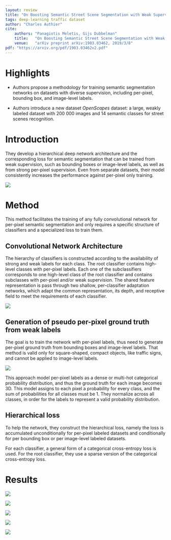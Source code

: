 ```yaml
---
layout: review
title: "On Boosting Semantic Street Scene Segmentation with Weak Supervision"
tags: deep-learning traffic dataset
author: "Charles Authier"
cite:
    authors: "Panagiotis Meletis, Gijs Dubbelman"
    title:   "On Boosting Semantic Street Scene Segmentation with Weak Supervision"
    venue:   "arXiv preprint arXiv:1903.03462, 2019/3/8"
pdf: "https://arxiv.org/pdf/1903.03462v2.pdf"
---
```


# Highlights

- Authors propose a methodology for training semantic segmentation networks on datasets with diverse supervision, including per-pixel, bounding box, and image-level labels.

- Authors introduce a new dataset *OpenScapes* dataset: a large, weakly labeled dataset with 200 000 images and 14 semantic classes for street scenes recognition.

# Introduction
They develop a hierarchical deep network architecture and the corresponding loss for semantic segmentation that can be trained from weak supervision, such as bounding boxes or image-level labels, as well as from strong per-pixel supervision.
Even from separate datasets, their model consistently increases the performance against per-pixel only training.

![](/article/images/StreetSceenSegmentationWeakSupervision/network.jpg)

# Method
This method facilitates the training of any fully convolutional network for per-pixel semantic segmentation and only requires a specific structure of classifiers and a specialized loss to train them.

## Convolutional Network Architecture
The hierarchy of classifiers is constructed according to the availability of strong and weak labels for each class.
The root classifier contains high-level classes with per-pixel labels.
Each one of the subclassifiers corresponds to one high-level class of the root classifier and contains subclasses with per-pixel and/or weak supervision.
The shared feature representation is pass through two shallow, per-classifier adaptation networks, which adapt the common representation, its depth, and receptive field to meet the requirements of each classifier.

![](/article/images/StreetSceenSegmentationWeakSupervision/archi.jpg)

## Generation of pseudo per-pixel ground truth from weak labels
The goal is to train the network with per-pixel labels, thus need to generate per-pixel ground truth from bounding boxes and image-level labels.
That method is valid only for square-shaped, compact objects, like traffic signs, and cannot be applied to image-level labels.

![](/article/images/StreetSceenSegmentationWeakSupervision/pseudo_gt.jpg)

This approach model per-pixel labels as a dense or multi-hot categorical probability distribution, and thus the ground truth for each image becomes 3D.
This model assigns to each pixel a probability for every class, and the sum of probabilities for all classes must be 1.
They normalize across all classes, in order for the labels to represent a valid probability distribution.

## Hierarchical loss
To help the network, they construct the hierarchical loss, namely the loss is accumulated unconditionally for per-pixel labeled datasets and conditionally for per bounding box or per image-level labeled datasets.

For each classifier, a general form of a categorical cross-entropy loss is used.
For the root classifier, they use a sparse version of the categorical cross-entropy loss.

# Results

![](/article/images/StreetSceenSegmentationWeakSupervision/results_cityscapes.jpg)

![](/article/images/StreetSceenSegmentationWeakSupervision/results_vistas.jpg)

![](/article/images/StreetSceenSegmentationWeakSupervision/table_overall.jpg)

![](/article/images/StreetSceenSegmentationWeakSupervision/table_cityscapes.jpg)

![](/article/images/StreetSceenSegmentationWeakSupervision/table_vistas.jpg)
